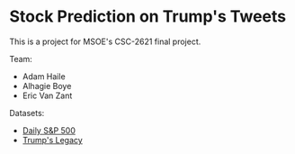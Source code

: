 # Stock Prediction on Trump's Tweets

This is a project for MSOE's CSC-2621 final project.

Team:
- Adam Haile
- Alhagie Boye
- Eric Van Zant

Datasets:
- [Daily S&P 500](https://www.kaggle.com/datasets/andrewmvd/sp-500-stocks/data?select=sp500_stocks.csv)
- [Trump's Legacy](https://www.kaggle.com/datasets/zusmani/trumps-legacy)